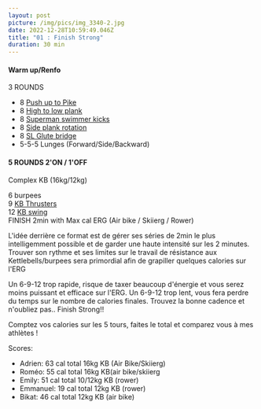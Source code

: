 ```yaml
---
layout: post
picture: /img/pics/img_3340-2.jpg
date: 2022-12-28T10:59:49.046Z
title: "01 : Finish Strong"
duration: 30 min
---
```

#### **Warm up/Renfo**

3 ROUNDS

* 8 [Push up to Pike](https://www.youtube.com/watch?v=gxf460U591I&t=29s)
* 8 [High to low plank](https://www.youtube.com/watch?v=jdnPcOf4YOA)
* 8 [Superman swimmer kicks](https://www.youtube.com/watch?v=giIrfytRWIQ)
* 8 [Side plank rotation](https://www.youtube.com/watch?v=RXlHKL_NEN8)
* 8 [SL Glute bridge](https://www.youtube.com/watch?v=AVAXhy6pl7o)
* 5-5-5 Lunges (Forward/Side/Backward)

#### **5 ROUNDS 2'ON / 1'OFF**

Complex KB (16kg/12kg)

6 burpees\
9 [KB Thrusters](https://www.youtube.com/watch?v=ktDIi7qBHHM) \
12 [KB swing](https://www.youtube.com/watch?v=KkYOW3jDhoM) \
FINISH 2min with Max cal ERG (Air bike / Skiierg / Rower) 



L'idée derrière ce format est de gérer ses séries de 2min le plus intelligemment possible et de garder une haute intensité sur les 2 minutes. Trouver son rythme et ses limites sur le travail de résistance aux Kettlebells/burpees sera primordial afin de grapiller quelques calories sur l'ERG

Un 6-9-12 trop rapide, risque de taxer beaucoup d'énergie et vous serez moins puissant et efficace sur l'ERG. Un 6-9-12 trop lent, vous fera perdre du temps sur le nombre de calories finales. Trouvez la bonne cadence et n'oubliez pas.. Finish Strong!!

Comptez vos calories sur les 5 tours, faites le total et comparez vous à mes athlètes !

Scores: 

* Adrien: 63 cal total 16kg KB (Air Bike/Skiierg)
* Roméo: 55 cal total 16kg KB(air bike/skiierg
* Emily: 51 cal total 10/12kg KB (rower)
* Emmanuel: 19 cal total 12kg KB (rower) 
* Bikat: 46 cal total 12kg KB (air bike)